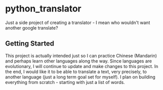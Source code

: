 # python_translator
Just a side project of creating a translator - I mean who wouldn't want another google translate?

## Getting Started
This project is actually intended just so I can practice Chinese (Mandarin) and perhaps learn other languages along the way. Since
languages are evolutionary, I will continue to update and make changes to this project. In the end, I would like it to
be able to translate a text, very precisely, to another language (just a long term goal set for myself). I plan on
building everything from scratch - starting with just a list of words.